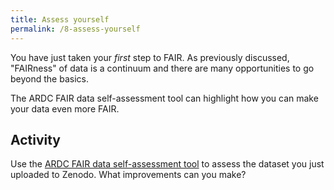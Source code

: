 ```yaml
---
title: Assess yourself
permalink: /8-assess-yourself
---
```


You have just taken your *first* step to FAIR. As previously discussed, "FAIRness" of data is a continuum and there are many opportunities to go beyond the basics.

The ARDC FAIR data self-assessment tool can highlight how you can make your data even more FAIR.

## Activity

Use the [ARDC FAIR data self-assessment tool](https://ardc.edu.au/resources/working-with-data/fair-data/fair-self-assessment-tool/) to assess the dataset you just uploaded to Zenodo. What improvements can you make?